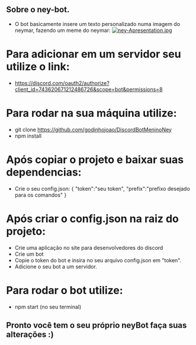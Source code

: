 ## Sobre o ney-bot. 
- O bot basicamente insere um texto personalizado numa imagem do neymar, fazendo um meme do neymar: 
[![ney-Apresentation.jpg](https://i.postimg.cc/4Ncn4B3s/ney-Apresentation.jpg)](https://postimg.cc/SJymDL8v)

# Para adicionar em um servidor seu utilize o link: 
- https://discord.com/oauth2/authorize?client_id=743620671212486726&scope=bot&permissions=8

# Para rodar na sua máquina utilize:
- git clone https://github.com/godinhojoao/DiscordBotMeninoNey
- npm install

# Após copiar o projeto e baixar suas dependencias:
- Crie o seu config.json: 
{ "token":"seu token", "prefix":"prefixo desejado para os comandos" } 

# Após criar o config.json na raiz do projeto:
- Crie uma aplicação no site para desenvolvedores do discord
- Crie um bot
- Copie o token do bot e insira no seu arquivo config.json em "token".
- Adicione o seu bot a um servidor. 

# Para rodar o bot utilize:
- npm start (no seu terminal)

## Pronto você tem o seu próprio neyBot faça suas alterações :)
